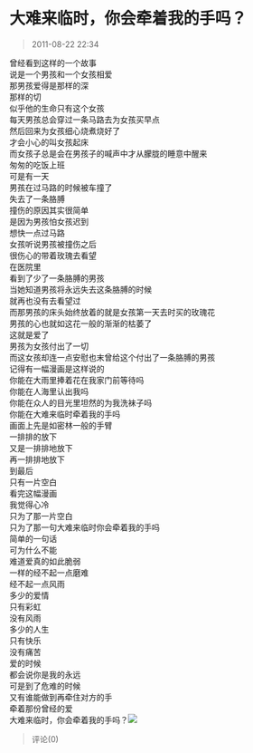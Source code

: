 # 大难来临时，你会牵着我的手吗？
> 2011-08-22 22:34


曾经看到这样的一个故事  
说是一个男孩和一个女孩相爱  
那男孩爱得是那样的深  
那样的切  
似乎他的生命只有这个女孩  
每天男孩总会穿过一条马路去为女孩买早点  
然后回来为女孩细心烧煮烧好了  
才会小心的叫女孩起床  
而女孩子总是会在男孩子的喊声中才从朦胧的睡意中醒来  
匆匆的吃饭上班  
可是有一天  
男孩在过马路的时候被车撞了  
失去了一条胳膊  
撞伤的原因其实很简单  
是因为男孩怕女孩迟到  
想快一点过马路  
女孩听说男孩被撞伤之后  
很伤心的带着玫瑰去看望  
在医院里  
看到了少了一条胳膊的男孩  
当她知道男孩将永远失去这条胳膊的时候  
就再也没有去看望过  
而那男孩的床头始终放着的就是女孩第一天去时买的玫瑰花  
男孩的心也就如这花一般的渐渐的枯萎了  
这就是爱了  
男孩为女孩付出了一切  
而这女孩却连一点安慰也末曾给这个付出了一条胳膊的男孩  
记得有一幅漫画是这样说的  
你能在大雨里捧着花在我家门前等待吗  
你能在人海里认出我吗  
你能在众人的目光里坦然的为我洗袜子吗  
你能在大难来临时牵着我的手吗  
画面上先是如密林一般的手臂  
一排排的放下  
又是一排排地放下  
再一排排地放下  
到最后  
只有一片空白  
看完这幅漫画  
我觉得心冷  
只为了那一片空白  
只为了那一句大难来临时你会牵着我的手吗  
简单的一句话  
可为什么不能  
难道爱真的如此脆弱  
一样的经不起一点磨难  
经不起一点风雨  
多少的爱情  
只有彩虹  
没有风雨  
多少的人生  
只有快乐  
没有痛苦  
爱的时候  
都会说你是我的永远  
可是到了危难的时候  
又有谁能做到再牵住对方的手  
牵着那份曾经的爱  
大难来临时，你会牵着我的手吗？[![](https://pan.4a1801.life/d/Onedrive-4A1801/%E4%B8%AA%E4%BA%BA%E5%BB%BA%E7%AB%99/assets/Qzone_wyf/Blogs/images/876CF178.gif)](https://pan.4a1801.life/d/Onedrive-4A1801/%E4%B8%AA%E4%BA%BA%E5%BB%BA%E7%AB%99/assets/Qzone_wyf/Blogs/images/876CF178.gif)
> 评论(0)

